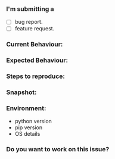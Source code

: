### I'm submitting a 
- [ ] bug report.
- [ ] feature request.

### Current Behaviour:
<!-- Describe about the bug -->

### Expected Behaviour:
<!-- Describe what will happen if bug is removed -->

### Steps to reproduce:
<!-- If you can then please provide the steps to reproduce the bug -->

### Snapshot:
<!-- If you can then please provide the screenshot of the issue you are facing -->

### Environment:
<!-- Please provide the following environment details --> 
* python version
* pip version
* OS details

### Do you want to work on this issue?
<!-- yes/no -->

